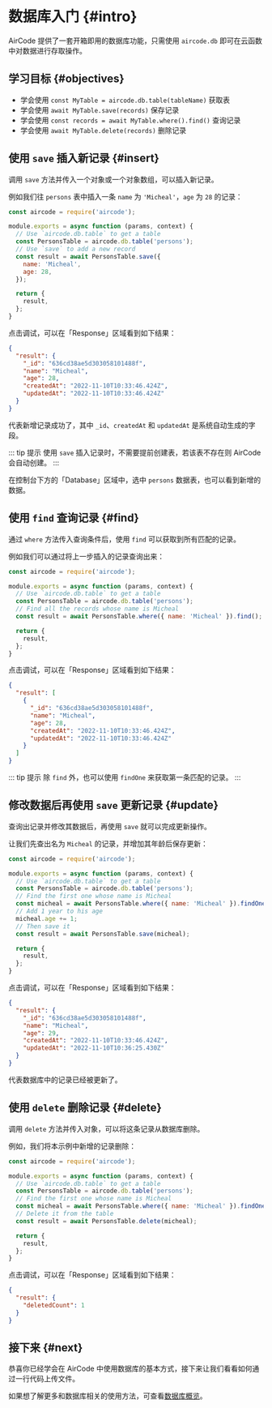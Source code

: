 # 数据库入门 {#intro}

AirCode 提供了一套开箱即用的数据库功能，只需使用 `aircode.db` 即可在云函数中对数据进行存取操作。

## 学习目标 {#objectives}

- 学会使用 `const MyTable = aircode.db.table(tableName)` 获取表
- 学会使用 `await MyTable.save(records)` 保存记录
- 学会使用 `const records = await MyTable.where().find()` 查询记录
- 学会使用 `await MyTable.delete(records)` 删除记录

## 使用 `save` 插入新记录 {#insert}

调用 `save` 方法并传入一个对象或一个对象数组，可以插入新记录。

例如我们往 `persons` 表中插入一条 `name` 为 `'Micheal'`，`age` 为 `28` 的记录：

```js
const aircode = require('aircode');

module.exports = async function (params, context) {
  // Use `aircode.db.table` to get a table
  const PersonsTable = aircode.db.table('persons');
  // Use `save` to add a new record
  const result = await PersonsTable.save({
    name: 'Micheal',
    age: 28,
  });

  return {
    result,
  };
}
```

点击调试，可以在「Response」区域看到如下结果：

```json
{
  "result": {
    "_id": "636cd38ae5d303058101488f",
    "name": "Micheal",
    "age": 28,
    "createdAt": "2022-11-10T10:33:46.424Z",
    "updatedAt": "2022-11-10T10:33:46.424Z"
  }
}
```

代表新增记录成功了，其中 `_id`、`createdAt` 和 `updatedAt` 是系统自动生成的字段。

::: tip 提示
使用 `save` 插入记录时，不需要提前创建表，若该表不存在则 AirCode 会自动创建。
:::

在控制台下方的「Database」区域中，选中 `persons` 数据表，也可以看到新增的数据。

<ACImage src="_images/database/1668076471815.png" mode="light" />

## 使用 `find` 查询记录 {#find}

通过 `where` 方法传入查询条件后，使用 `find` 可以获取到所有匹配的记录。

例如我们可以通过将上一步插入的记录查询出来：

```js
const aircode = require('aircode');

module.exports = async function (params, context) {
  // Use `aircode.db.table` to get a table
  const PersonsTable = aircode.db.table('persons');
  // Find all the records whose name is Micheal
  const result = await PersonsTable.where({ name: 'Micheal' }).find();

  return {
    result,
  };
}
```

点击调试，可以在「Response」区域看到如下结果：

```json
{
  "result": [
    {
      "_id": "636cd38ae5d303058101488f",
      "name": "Micheal",
      "age": 28,
      "createdAt": "2022-11-10T10:33:46.424Z",
      "updatedAt": "2022-11-10T10:33:46.424Z"
    }
  ]
}
```

::: tip 提示
除 `find` 外，也可以使用 `findOne` 来获取第一条匹配的记录。
:::

## 修改数据后再使用 `save` 更新记录 {#update}

查询出记录并修改其数据后，再使用 `save` 就可以完成更新操作。

让我们先查出名为 `Micheal` 的记录，并增加其年龄后保存更新：

```js
const aircode = require('aircode');

module.exports = async function (params, context) {
  // Use `aircode.db.table` to get a table
  const PersonsTable = aircode.db.table('persons');
  // Find the first one whose name is Micheal
  const micheal = await PersonsTable.where({ name: 'Micheal' }).findOne();
  // Add 1 year to his age
  micheal.age += 1;
  // Then save it
  const result = await PersonsTable.save(micheal);

  return {
    result,
  };
}
```

点击调试，可以在「Response」区域看到如下结果：

```json
{
  "result": {
    "_id": "636cd38ae5d303058101488f",
    "name": "Micheal",
    "age": 29,
    "createdAt": "2022-11-10T10:33:46.424Z",
    "updatedAt": "2022-11-10T10:36:25.430Z"
  }
}
```

代表数据库中的记录已经被更新了。

## 使用 `delete` 删除记录 {#delete}

调用 `delete` 方法并传入对象，可以将这条记录从数据库删除。

例如，我们将本示例中新增的记录删除：

```js
const aircode = require('aircode');

module.exports = async function (params, context) {
  // Use `aircode.db.table` to get a table
  const PersonsTable = aircode.db.table('persons');
  // Find the first one whose name is Micheal
  const micheal = await PersonsTable.where({ name: 'Micheal' }).findOne();
  // Delete it from the table
  const result = await PersonsTable.delete(micheal);

  return {
    result,
  };
}
```

点击调试，可以在「Response」区域看到如下结果：

```json
{
  "result": {
    "deletedCount": 1
  }
}
```

## 接下来 {#next}

恭喜你已经学会在 AirCode 中使用数据库的基本方式，接下来让我们看看如何通过一行代码上传文件。

<ListBoxContainer>
  <ListBox
    title="文件存储入门"
    link="/getting-started/files.html"
    description="一行代码上传文件，并得到一个 CDN 加速的访问地址"
    single
  />
</ListBoxContainer>

如果想了解更多和数据库相关的使用方法，可查看[数据库概览](/guide/database/)。
